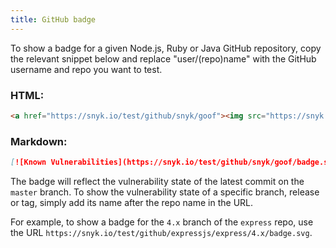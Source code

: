 ```yaml
---
title: GitHub badge
---
```


To show a badge for a given Node.js, Ruby or Java GitHub repository, copy the relevant snippet below and replace "user/(repo)name" with the GitHub username and repo you want to test.

### HTML:

```html
<a href="https://snyk.io/test/github/snyk/goof"><img src="https://snyk.io/test/github/snyk/goof/badge.svg" alt="Known Vulnerabilities" data-canonical-src="https://snyk.io/test/github/snyk/goof" style="max-width:100%;"/></a>
```

### Markdown:

```md
[![Known Vulnerabilities](https://snyk.io/test/github/snyk/goof/badge.svg)](https://snyk.io/test/github/snyk/goof)
```

The badge will reflect the vulnerability state of the latest commit on the `master` branch.
To show the vulnerability state of a specific branch, release or tag, simply add its name after the repo name in the URL.

For example, to show a badge for the `4.x` branch of the `express` repo, use the URL `https://snyk.io/test/github/expressjs/express/4.x/badge.svg`.

